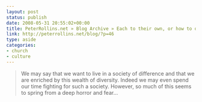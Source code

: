 ```yaml
---
layout: post
status: publish
date: 2008-05-31 20:55:02+00:00
title: PeterRollins.net » Blog Archive » Each to their own, or how to disrespect the other
link: http://peterrollins.net/blog/?p=46
type: aside
categories:
- church
- culture
---
```


> We may say that we want to live in a society of difference and that we are enriched by this wealth of diversity. Indeed we may even spend our time fighting for such a society. However, so much of this seems to spring from a deep horror and fear…
